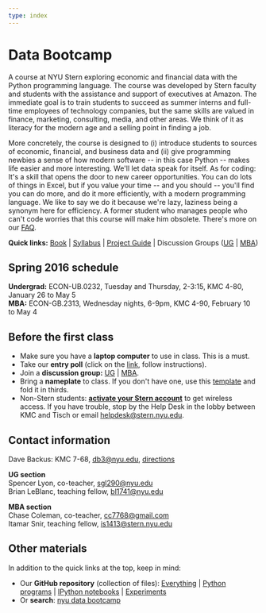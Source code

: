 ```yaml
---
type: index
---
```


# Data Bootcamp

A course at NYU Stern exploring economic and financial data with the Python programming language. The course was developed by Stern faculty and students with the assistance and support of executives at Amazon. The immediate goal is to train students to succeed as summer interns and full-time employees of technology companies, but the same skills are valued in finance, marketing, consulting, media, and other areas. We think of it as literacy for the modern age and a selling point in finding a job.

More concretely, the course is designed to (i) introduce students to sources of economic, financial, and business data and (ii) give programming newbies a sense of how modern software -- in this case Python -- makes life easier and more interesting. We'll let data speak for itself. As for coding: It's a skill that opens the door to new career opportunities. You can do lots of things in Excel, but if you value your time -- and you should -- you'll find you can do more, and do it more efficiently, with a modern programming language. We like to say we do it because we're lazy, laziness being a synonym here for efficiency. A former student who manages people who can't code worries that this course will make him obsolete. There's more on our [FAQ](http://databootcamp.nyuecon.com/bootcamp_faq). 
   
**Quick links:**  [Book](https://www.gitbook.com/book/davebackus/test/details) | [Syllabus](https://github.com/DaveBackus/Data_Bootcamp/blob/master/Documents/bootcamp_syllabus.pdf) | [Project Guide](https://github.com/DaveBackus/Data_Bootcamp/blob/master/Documents/bootcamp_project.pdf) | Discussion Groups ([UG](https://groups.google.com/forum/#!forum/nyu_data_bootcamp_ug) | [MBA](https://groups.google.com/forum/#!forum/nyu_data_bootcamp_mba))

<!--
| [Topic list & links](/bootcamp_outline) | [UG Due Dates](/bootcamp_duedates_ug) | [MBA Due Dates](/bootcamp_duedates_mba) 
--> 


## Spring 2016 schedule 

**Undergrad:**  ECON-UB.0232, Tuesday and Thursday, 2-3:15, KMC 4-80, January 26 to May 5 <br> 
**MBA:**  ECON-GB.2313, Wednesday nights, 6-9pm, KMC 4-90, February 10 to May 4


## Before the first class 

* Make sure you have a **laptop computer** to use in class.  This is a must.  
* Take our **entry poll** (click on the [link](https://docs.google.com/forms/d/1N7ugrqIQNHm_e1BLVAtaRMnC8SmSiTDMoYBy_0FYZic/viewform), follow instructions).  
* Join a **discussion group:** [UG](https://groups.google.com/forum/#!forum/nyu_data_bootcamp_ug) | [MBA](https://groups.google.com/forum/#!forum/nyu_data_bootcamp_mba).
* Bring a **nameplate** to class.  If you don't have one, use this [template](https://docs.google.com/document/d/18mDKqDO-48wbwYfFEGD0BAYJRsshRRRxR9IEKhekTWM/edit?usp=sharing) and fold it in thirds. 
* Non-Stern students:  **[activate your Stern account](https://w3.stern.nyu.edu/start/home)** to get wireless access.  If you have trouble, stop by the Help Desk in the lobby between KMC and Tisch or email [helpdesk@stern.nyu.edu](mailto:helpdesk@stern.nyu.edu).  


## Contact information

Dave Backus:  KMC 7-68, [db3@nyu.edu](mailto:db3@nyu.edu), [directions](http://pages.stern.nyu.edu/~dbackus/)

**UG section** <br> Spencer Lyon, co-teacher, [sgl290@nyu.edu](mailto:sgl290@nyu.edu) <br> Brian LeBlanc, teaching fellow, [bl1741@nyu.edu](mailto:bl1741@nyu.edu) 

**MBA section** <br> Chase Coleman, co-teacher, [cc7768@gmail.com](mailto:cc7768@gmail.com) <br> Itamar Snir, teaching fellow, [is1413@stern.nyu.edu](mailto:is1413@stern.nyu.edu)  


## Other materials

In addition to the quick links at the top, keep in mind:  

* Our **GitHub repository** (collection of files): [Everything](https://github.com/DaveBackus/Data_Bootcamp) | [Python programs](https://github.com/DaveBackus/Data_Bootcamp/tree/master/Code/Python) | [IPython notebooks](https://github.com/DaveBackus/Data_Bootcamp/tree/master/Code/IPython) | [Experiments](https://github.com/DaveBackus/Data_Bootcamp/tree/master/Code/Lab)
* Or **search**:  [nyu data bootcamp](http://lmgtfy.com/?q=nyu+data+bootcamp)

